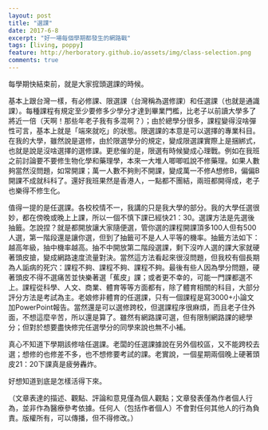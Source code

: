 ```yaml
---
layout: post
title: "選課"
date: 2017-6-8
excerpt: "好一場每個學期都發生的網路戰"
tags: [living, poppy]
feature: http://herboratory.github.io/assets/img/class-selection.png
comments: true
---
```


每學期快結束前，就是大家搲頭選課的時候。

基本上跟台灣一樣，有必修課、限選課（台灣稱為選修課）和任選課（也就是通識課）。每種課程有規定至少要修多少學分才達到畢業門檻，比老子以前讀大學多了將近一倍（天啊！那些年老子我有多混啊？）；由於總學分很多，課程變得沒啥彈性可言，基本上就是「端來就吃」的狀態。限選課的本意是可以選擇的專業科目。在我的大學，雖然說是選修，由於限選學分的規定，變成限選課實際上是捆綁式，也就是說是沒啥選擇的選修課。更悲催的是，限選有時候變成心理戰。例如在我班之前討論要不要修生物化學和藥理學，本來一大堆人唧唧呱說不修藥理。如果人數夠當然沒問題，如常開課；萬一人數不夠則不開課，變成萬一不修A想修B，偏偏B開課不成就科科了。還好我班果然是香港人，一點都不團結，兩班都開得成，老子也樂得不修生化。

值得一提的是任選課。各校校情不一，我講的只是我大學的部分。我的大學任選很妙，都在傍晚或晚上上課，所以一個不慎下課已經快21：30。選課方法是先選後抽籤。怎說捏？就是都開放讓大家隨便選，管你選的課程開課頂多100人但有500人選，第一階段還是讓你選，但到了抽籤可不是人人平等的機率。抽籤方法如下：越高年級，抽中機率越高。抽不中開放第二階段選課，剩下沒咋人選的課大家就硬著頭皮搶，變成網路速度流量對決。當然這方法看起來很沒問題，但我校有個長期為人詬病的死穴：課程不夠、課程不夠、課程不夠。最後有些人因為學分問題，硬著頭皮不得不選痛苦並快樂著選「蕉皮」課；或者更不幸的，可能一門課都選不上。課程從科學、人文、商業、體育等等方面都有，除了體育相關的科目，大部分評分方法是考試為主。老娘修非體育的任選課，只有一個課程是寫3000+小論文加PowerPoint報告。當然還是可以選修跨校，但選課程序很麻煩，而且老子住外面，不想這麼辛苦，所以還是算了。雖然有網路課可選，但有限制網路課的總學分；但對於想要盡快修完任選學分的同學來說也無不小補。

真心不知道下學期該修啥任選課。老闆的任選課據說在另外個校區，又不能跨校去選；想修的也修差不多，也不想修要考試的課。老實說，一個星期兩個晚上硬著頭皮21：20下課真是疲勞轟炸。

好想知道到底是怎樣活得下來。

（文章表達的描述、觀點、評論和意見僅為個人觀點；文章發表僅為作者個人行為，並非作為醫療參考依據。任何人（包括作者個人）不會對任何其他人的行為負責。版權所有，可以傳播，但不得修改。）